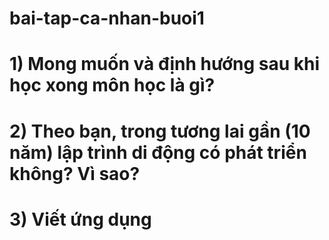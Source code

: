 # bai-tap-ca-nhan-buoi1
# 1) Mong muốn và định hướng sau khi học xong môn học là gì?
# 2) Theo bạn, trong tương lai gần (10 năm) lập trình di động có phát triển không? Vì sao?
# 3) Viết ứng dụng
